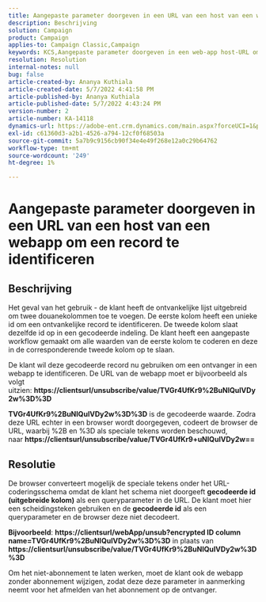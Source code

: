 ```yaml
---
title: Aangepaste parameter doorgeven in een URL van een host van een webapp om een record te identificeren
description: Beschrijving
solution: Campaign
product: Campaign
applies-to: Campaign Classic,Campaign
keywords: KCS,Aangepaste parameter doorgeven in een web-app host-URL om een record te identificeren
resolution: Resolution
internal-notes: null
bug: false
article-created-by: Ananya Kuthiala
article-created-date: 5/7/2022 4:41:58 PM
article-published-by: Ananya Kuthiala
article-published-date: 5/7/2022 4:43:24 PM
version-number: 2
article-number: KA-14118
dynamics-url: https://adobe-ent.crm.dynamics.com/main.aspx?forceUCI=1&pagetype=entityrecord&etn=knowledgearticle&id=1421cd98-24ce-ec11-a7b5-0022480a8e40
exl-id: c61360d3-a2b1-4526-a794-12cf0f68503a
source-git-commit: 5a7b9c9156cb90f34e4e49f268e12a0c29b64762
workflow-type: tm+mt
source-wordcount: '249'
ht-degree: 1%

---
```


# Aangepaste parameter doorgeven in een URL van een host van een webapp om een record te identificeren

## Beschrijving


Het geval van het gebruik - de klant heeft de ontvankelijke lijst uitgebreid om twee douanekolommen toe te voegen. De eerste kolom heeft een unieke id om een ontvankelijke record te identificeren. De tweede kolom slaat dezelfde id op in een gecodeerde indeling. De klant heeft een aangepaste workflow gemaakt om alle waarden van de eerste kolom te coderen en deze in de corresponderende tweede kolom op te slaan.

De klant wil deze gecodeerde record nu gebruiken om een ontvanger in een webapp te identificeren. De URL van de webapp moet er bijvoorbeeld als volgt uitzien: <b>https://clientsurl/unsubscribe/value/TVGr4UfKr9%2BuNlQulVDy2w%3D%3D</b>

<b>TVGr4UfKr9%2BuNlQulVDy2w%3D%3D</b> is de gecodeerde waarde. Zodra deze URL echter in een browser wordt doorgegeven, codeert de browser de URL, waarbij %2B en %3D als speciale tekens worden beschouwd, naar <b>https://clientsurl/unsubscribe/value/TVGr4UfKr9+uNlQulVDy2w==</b>


## Resolutie


De browser converteert mogelijk de speciale tekens onder het URL-coderingsschema omdat de klant het schema niet doorgeeft <b>gecodeerde id (uitgebreide kolom)</b> als een queryparameter in de URL. De klant moet hier een scheidingsteken gebruiken en de <b>gecodeerde id</b> als een queryparameter en de browser deze niet decodeert.

<b>Bijvoorbeeld</b>: <b>https://clientsurl/webApp/unsub?encrypted ID column name=TVGr4UfKr9%2BuNlQulVDy2w%3D%3D</b> in plaats van <b> https://clientsurl/unsubscribe/value/TVGr4UfKr9%2BuNlQulVDy2w%3D%3D</b>



Om het niet-abonnement te laten werken, moet de klant ook de webapp zonder abonnement wijzigen, zodat deze deze parameter in aanmerking neemt voor het afmelden van het abonnement op de ontvanger.
